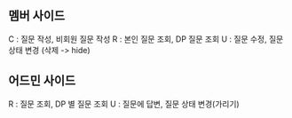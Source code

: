 ## 멤버 사이드
C : 질문 작성, 비회원 질문 작성
R : 본인 질문 조회, DP 질문 조회
U : 질문 수정, 질문 상태 변경 (삭제 ->  hide)

## 어드민 사이드
R : 질문 조회, DP 별 질문 조회
U : 질문에 답변, 질문 상태 변경(가리기)